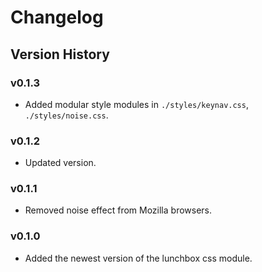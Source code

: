 # Changelog

## Version History

### v0.1.3

- Added modular style modules in `./styles/keynav.css`, `./styles/noise.css`.

### v0.1.2

- Updated version.

### v0.1.1

- Removed noise effect from Mozilla browsers.

### v0.1.0

- Added the newest version of the lunchbox css module.
